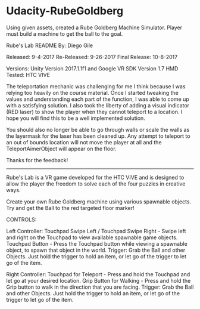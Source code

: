 # Udacity-RubeGoldberg
Using given assets, created a Rube Goldberg Machine Simulator. Player must build a machine to get the ball to the goal.

Rube's Lab README
By: Diego Gile

Released: 9-4-2017
Re-Released: 9-26-2017
Final Release: 10-8-2017

Versions: Unity Version 2017.1.1f1 and Google VR SDK Version 1.7
HMD Tested: HTC VIVE

The teleportation mechanic was challenging for me I think because I was relying too heavily on the course material.   Once I started tweaking the values and understanding each part of the function, I was able to come up with a satisfying solution.  I also took the liberty of adding a visual indicator (RED laser) to show the player when they cannot teleport to a location.  I hope you will find this to be a well implemented solution.  

You should also no longer be able to go through walls or scale the walls as the layermask for the laser has been cleaned up.  Any attempt to teleport to an out of bounds location will not move the player at all and the TeleportAimerObject will appear on the floor.

Thanks for the feedback!

-------------------------------------------------

Rube's Lab is a VR game developed for the HTC VIVE and is designed to allow the player the freedom to solve each of the four puzzles in creative ways.

Create your own Rube Goldberg machine using various spawnable objects.  Try and get the Ball to the red targeted floor marker!


CONTROLS:

Left Controller:
Touchpad Swipe Left / Touchpad Swipe Right - Swipe left and right on the Touchpad to view available spawnable game objects.
Touchpad Button - Press the Touchpad button while viewing a spawnable object, to spawn that object in the world.
Trigger: Grab the Ball and other Objects.  Just hold the trigger to hold an item, or let go of the trigger to let go of the item.

Right Controller:
Touchpad for Teleport - Press and hold the Touchpad and let go at your desired location.
Grip Button for Walking - Press and hold the Grip button to walk in the direction that you are facing.
Trigger: Grab the Ball and other Objects.  Just hold the trigger to hold an item, or let go of the trigger to let go of the item.